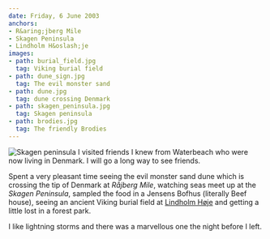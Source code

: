 ```yaml
---
date: Friday, 6 June 2003
anchors:
- R&aring;jberg Mile
- Skagen Peninsula
- Lindholm H&oslash;je
images:
- path: burial_field.jpg
  tag: Viking burial field
- path: dune_sign.jpg
  tag: The evil monster sand
- path: dune.jpg
  tag: dune crossing Denmark
- path: skagen_peninsula.jpg
  tag: Skagen peninsula
- path: brodies.jpg
  tag: The friendly Brodies
---
```

![Skagen peninsula](skagen_peninsula.jpg)
I visited friends I knew from Waterbeach who were now living in Denmark. I will go a long way to see friends.

Spent a very pleasant time seeing the evil monster sand dune which is crossing the tip of Denmark at *R&aring;jberg Mile*,
watching seas meet up at the *Skagen Peninsula*, sampled the food in a Jensens Bofhus (literally Beef house), seeing an ancient Viking burial field
at [Lindholm H&oslash;je](https://www.visitaalborg.com/ln-int/lindholm-hoje-gdk596081) and getting a little lost in a forest park.

I like lightning storms and there was a marvellous one the night before I left.
